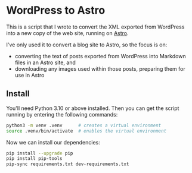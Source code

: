 WordPress to Astro
==================

This is a script that I wrote to convert the XML exported from WordPress into a new copy of the web site, running on [Astro].

I've only used it to convert a blog site to Astro, so the focus is on:

- converting the text of posts exported from WordPress into Markdown files in an Astro site, and 
- downloading any images used within those posts, preparing them for use in Astro

## Install

You'll need Python 3.10 or above installed. Then you can get the script running by entering the following commands:

```sh
python3 -m venv .venv      # creates a virtual environment
source .venv/bin/activate  # enables the virtual environment
```

Now we can install our dependencies:

```sh
pip install --upgrade pip
pip install pip-tools
pip-sync requirements.txt dev-requirements.txt
```

[Astro]: https://astro.build

